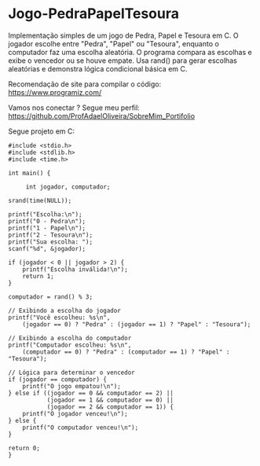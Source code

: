 # Jogo-PedraPapelTesoura
 Implementação simples de um jogo de Pedra, Papel e Tesoura em C. O jogador escolhe entre "Pedra", "Papel" ou "Tesoura", enquanto o computador faz uma escolha aleatória. O programa compara as escolhas e exibe o vencedor ou se houve empate. Usa rand() para gerar escolhas aleatórias e demonstra lógica condicional básica em C.

Recomendação de site para compilar o código: https://www.programiz.com/

Vamos nos conectar ? Segue meu perfil: https://github.com/ProfAdaelOliveira/SobreMim_Portifolio

Segue projeto em C:

    #include <stdio.h>
    #include <stdlib.h>
    #include <time.h>

    int main() {
         
         int jogador, computador;
    
    srand(time(NULL));
    
    printf("Escolha:\n");
    printf("0 - Pedra\n");
    printf("1 - Papel\n");
    printf("2 - Tesoura\n");
    printf("Sua escolha: ");
    scanf("%d", &jogador);

    if (jogador < 0 || jogador > 2) {
        printf("Escolha inválida!\n");
        return 1;
    }

    computador = rand() % 3;
    
    // Exibindo a escolha do jogador
    printf("Você escolheu: %s\n", 
        (jogador == 0) ? "Pedra" : (jogador == 1) ? "Papel" : "Tesoura");
    
    // Exibindo a escolha do computador
    printf("Computador escolheu: %s\n", 
        (computador == 0) ? "Pedra" : (computador == 1) ? "Papel" : "Tesoura");

    // Lógica para determinar o vencedor
    if (jogador == computador) {
        printf("O jogo empatou!\n");
    } else if ((jogador == 0 && computador == 2) || 
               (jogador == 1 && computador == 0) || 
               (jogador == 2 && computador == 1)) {
        printf("O jogador venceu!\n");
    } else {
        printf("O computador venceu!\n");
    }

    return 0;
    }
